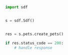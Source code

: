 <!-- Start SDK Example Usage -->


```python
import sdf


s = sdf.Sdf()


res = s.pets.create_pets()

if res.status_code == 200:
    # handle response
```
<!-- End SDK Example Usage -->